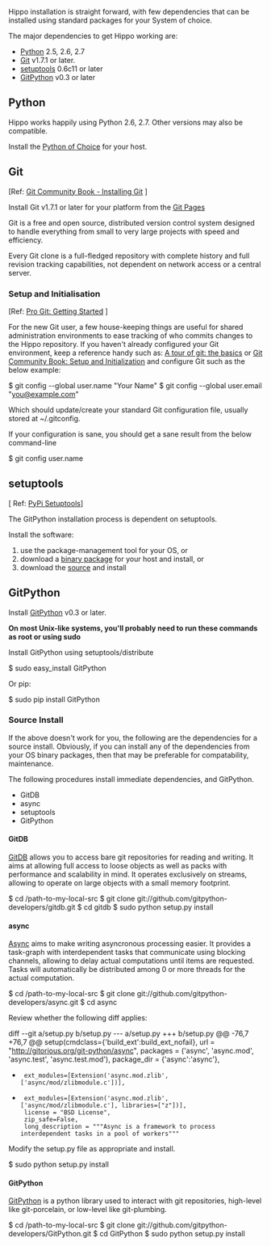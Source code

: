 Hippo installation is straight forward, with few dependencies that 
can be installed using standard packages for your System
of choice.

The major dependencies to get Hippo working are:

-	[Python](#python) 2.5, 2.6, 2.7
-   [Git](#git) v1.7.1 or later.
-   [setuptools](#setuptools) 0.6c11 or later
-   [GitPython](#gitpython) v0.3 or later
    
## <a name="python"></a> Python

Hippo works happily using Python 2.6, 2.7. Other versions may
also be compatible.

Install the [Python of Choice](http://www.python.org) for your host.

## <a name="git"></a> Git

&#91;Ref: [Git Community Book - Installing Git](http://book.git-scm.com/2_installing_git.html)
]

Install Git v1.7.1 or later for your platform from the [Git Pages](http://git-scm.com/)

Git is a free and open source, distributed version control system designed 
to handle everything from small to very large projects with speed and 
efficiency.

Every Git clone is a full-fledged repository with complete history and full 
revision tracking capabilities, not dependent on network access or a 
central server.

### Setup and Initialisation

&#91;Ref: [Pro Git: Getting Started](http://progit.org/book/ch1-5.html) ]

For the new Git user, a few house-keeping things are useful for shared 
administration environments to ease tracking of who commits changes
to the Hippo repository.  If you haven't already configured your Git
environment, keep a reference handy such as: [A tour of git: the basics](http://cworth.org/hgbook-git/tour/)
or [Git Community Book: Setup and Initialization](http://book.git-scm.com/2_setup_and_initialization.html) 
and configure Git such as the below example:

<!--(block|syntax("bash"))-->
$ git config --global user.name "Your Name"
$ git config --global user.email "you@example.com"
<!--(end)-->
 
Which should update/create your standard Git configuration file, usually
stored at ~/.gitconfig.

If your configuration is sane, you should get a sane result from the below
command-line

<!--(block|syntax("bash"))-->
$ git config user.name
<!--(end)-->

## <a name="setuptools"></a> setuptools

&#91; Ref: [PyPi Setuptools](http://pypi.python.org/pypi/setuptools)]

The GitPython installation process is dependent on setuptools.

Install the software:

1.  use the package-management tool for your OS, or
2.  download a [binary package](http://pypi.python.org/pypi/setuptools#downloads) for your host and install, or 
3.  download the [source](http://pypi.python.org/pypi/setuptools#downloads) and
install

## <a name="gitpython"></a> GitPython

Install [GitPython](https://github.com/gitpython-developers/GitPython) v0.3 or later.

__On most Unix-like systems, you'll probably need to run these commands as root or using sudo__

Install GitPython using setuptools/distribute

<!--(block | syntax("bash"))-->
$ sudo easy_install GitPython
<!--(end)-->

Or pip:

<!--(block | syntax("bash"))-->
$ sudo pip install GitPython
<!--(end)-->

### Source Install

If the above doesn't work for you, the following
are the dependencies for a source install. Obviously, if you can install any of
the dependencies from your OS binary packages, then that may be preferable for
compatability, maintenance.

The following procedures install immediate dependencies, and GitPython.

-   GitDB 
-   async
-	setuptools
-   GitPython

#### GitDB

[GitDB](https://github.com/gitpython-developers/gitdb) 
allows you to access bare git repositories for reading and writing. 
It aims at allowing full access to loose objects as well as packs with 
performance and scalability in mind. It operates exclusively on streams, 
allowing to operate on large objects with a small memory footprint.

<!--(block | syntax("bash"))-->
$ cd /path-to-my-local-src
$ git clone git://github.com/gitpython-developers/gitdb.git
$ cd gitdb
$ sudo python setup.py install
<!--(end)-->

#### async

[Async](https://github.com/gitpython-developers/async) aims to make 
writing asyncronous processing easier. It provides a task-graph with 
interdependent tasks that communicate using blocking channels, allowing 
to delay actual computations until items are requested. Tasks will automatically 
be distributed among 0 or more threads for the actual computation.

<!--(block | syntax("bash"))-->
$ cd /path-to-my-local-src
$ git clone git://github.com/gitpython-developers/async.git
$ cd async
<!--(end)-->

Review whether the following diff applies:

<!--(block | syntax("bash"))-->
diff --git a/setup.py b/setup.py
--- a/setup.py
+++ b/setup.py
@@ -76,7 +76,7 @@ setup(cmdclass={'build_ext':build_ext_nofail},
       url = "http://gitorious.org/git-python/async",
       packages = ('async', 'async.mod', 'async.test', 'async.test.mod'),
       package_dir = {'async':'async'},
-      ext_modules=[Extension('async.mod.zlib', ['async/mod/zlibmodule.c'])],
+      ext_modules=[Extension('async.mod.zlib', ['async/mod/zlibmodule.c'], libraries=["z"])],
       license = "BSD License",
       zip_safe=False,
       long_description = """Async is a framework to process interdependent tasks in a pool of workers"""
<!--(end)-->

Modify the setup.py file as appropriate and install.

<!--(block | syntax("bash"))-->
$ sudo python setup.py install
<!--(end)-->

#### GitPython

[GitPython](https://github.com/gitpython-developers/gitpython) is a python
library used to interact with git repositories, high-level like git-porcelain, or 
low-level like git-plumbing.

<!--(block | syntax("bash"))-->
$ cd /path-to-my-local-src
$ git clone git://github.com/gitpython-developers/GitPython.git
$ cd GitPython
$ sudo python setup.py install
<!--(end)-->
